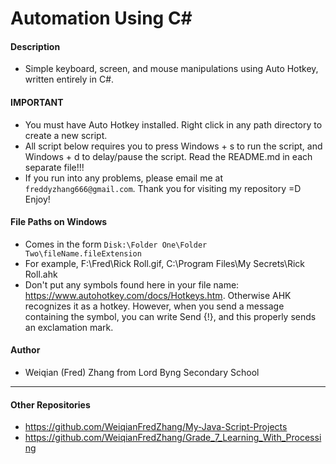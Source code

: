 # Automation Using C#

#### Description
- Simple keyboard, screen, and mouse manipulations using Auto Hotkey, written entirely in C#.

#### IMPORTANT
- You must have Auto Hotkey installed. Right click in any path directory to create a new script.
- All script below requires you to press Windows + s to run the script, and Windows + d to delay/pause the script. Read the README.md in each separate file!!!
- If you run into any problems, please email me at `freddyzhang666@gmail.com`. Thank you for visiting my repository =D Enjoy!

#### File Paths on Windows
- Comes in the form `Disk:\Folder One\Folder Two\fileName.fileExtension`
- For example, F:\Fred\Rick Roll.gif, C:\Program Files\My Secrets\Rick Roll.ahk
- Don't put any symbols found here in your file name: https://www.autohotkey.com/docs/Hotkeys.htm. Otherwise AHK recognizes it as a hotkey. However, when you send a message containing the symbol, you can write Send {!}, and this properly sends an exclamation mark.

#### Author
- Weiqian (Fred) Zhang from Lord Byng Secondary School

---

#### Other Repositories
- https://github.com/WeiqianFredZhang/My-Java-Script-Projects
- https://github.com/WeiqianFredZhang/Grade_7_Learning_With_Processing
